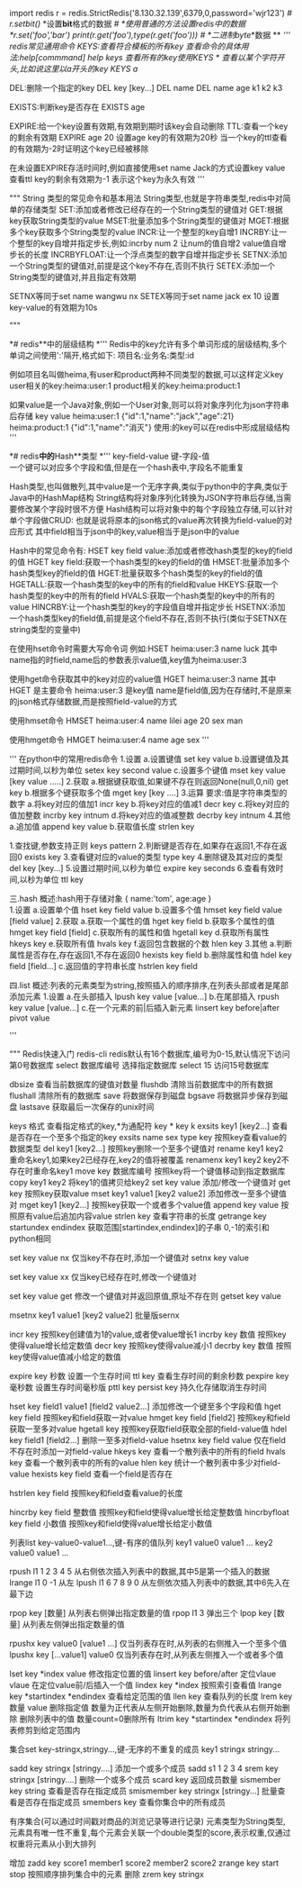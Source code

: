 import redis
r = redis.StrictRedis('8.130.32.139',6379,0,password='wjr123')
*# r.setbit()* *设置**bit**格式的数据
**#* *使用普通的方法设置**redis**中的数据
*r.set('foo','bar')
print(r.get('foo'),type(r.get('foo'))) *#* *二进制**byte**数据
**
*'''
redis常见通用命令
KEYS:查看符合模板的所有key
查看命令的具体用法:help[commmand]
help keys
查看所有的key使用KEYS *
查看以某个字符开头,比如说这里以a开头的key
KEYS a*

DEL:删除一个指定的key
DEL key [key...]
DEL name
DEL name age k1 k2 k3

EXISTS:判断key是否存在
EXISTS age

EXPIRE:给一个key设置有效期,有效期到期时该key会自动删除
TTL:查看一个key的剩余有效期
EXPIRE age 20   设置age key的有效期为20秒
当一个key的ttl查看的有效期为-2时证明这个key已经被移除

在未设置EXPIRE存活时间时,例如直接使用set name Jack的方式设置key value
查看ttl key的剩余有效期为-1  表示这个key为永久有效
'''

"""
String 类型的常见命令和基本用法
String类型,也就是字符串类型,redis中对简单的存储类型
SET:添加或者修改已经存在的一个String类型的键值对
GET:根据key获取String类型的value
MSET:批量添加多个String类型的键值对
MGET:根据多个key获取多个String类型的value
INCR:让一个整型的key自增1
INCRBY:让一个整型的key自增并指定步长,例如:incrby num 2 让num的值自增2 value值自增步长的长度 
INCRBYFLOAT:让一个浮点类型的数字自增并指定步长
SETNX:添加一个String类型的键值对,前提是这个key不存在,否则不执行
SETEX:添加一个String类型的键值对,并且指定有效期

SETNX等同于set name wangwu nx
SETEX等同于set name jack ex 10 设置key-value的有效期为10s

"""

*# redis**中的层级结构
*'''
Redis中的key允许有多个单词形成的层级结构,多个单词之间使用':'隔开,格式如下:
项目名:业务名:类型:id

例如项目名叫做heima,有user和product两种不同类型的数据,可以这样定义key
user相关的key:heima:user:1
product相关的key:heima:product:1

如果value是一个Java对象,例如一个User对象,则可以将对象序列化为json字符串后存储
key             value
heima:user:1    {"id":1,"name":"jack","age":21}
heima:product:1 {"id":1,"name":"消灭"}
使用:的key可以在redis中形成层级结构
'''

*# redis**中的**Hash**类型
*'''
key-field-value 键-字段-值  
一个键可以对应多个字段和值,但是在一个hash表中,字段名不能重复

Hash类型,也叫做散列,其中value是一个无序字典,类似于python中的字典,类似于Java中的HashMap结构
String结构将对象序列化转换为JSON字符串后存储,当需要修改某个字段时很不方便
Hash结构可以将对象中的每个字段独立存储,可以针对单个字段做CRUD:
也就是说将原本的json格式的value再次转换为field-value的对应形式
其中field相当于json中的key,value相当于是json中的value

Hash中的常见命令有:
HSET key field value:添加或者修改hash类型的key的field的值
HGET key field:获取一个hash类型的key的field的值
HMSET:批量添加多个hash类型key的field的值
HGET:批量获取多个hash类型的key的field的值
HGETALL:获取一个hash类型的key中的所有的field和value
HKEYS:获取一个hash类型的key中的所有的field
HVALS:获取一个hash类型的key中的所有的value
HINCRBY:让一个hash类型的key的字段值自增并指定步长
HSETNX:添加一个hash类型key的field值,前提是这个field不存在,否则不执行(类似于SETNX在string类型的变量中)


在使用hset命令时需要大写命令词
例如:HSET heima:user:3 name luck
其中name指的时field,name后的参数表示value值,key值为heima:user:3

使用hget命令获取其中的key对应的value值
HGET heima:user:3 name
其中HGET 是主要命令  heima:user:3 是key值
name是field值,因为在存储时,不是原来的json格式存储数据,而是按照field-value的方式

使用hmset命令
HMSET heima:user:4 name lilei age 20 sex man

使用hmget命令
HMGET heima:user:4 name age sex
'''

'''
在python中的常用redis命令
1.设置
    a.设置键值
    set key value
    b.设置键值及其过期时间,以秒为单位
    setex key second value
    c.设置多个键值
    mset key value [key value .....]
2.获取
    a.根据键获取值,如果键不存在则返回None(null,0,nil)
    get key
    b.根据多个键获取多个值
    mget key [key ....]
3.运算
    要求:值是字符串类型的数字
    a.将key对应的值加1
    incr key
    b.将key对应的值减1
    decr key 
    c.将key对应的值加整数
    incrby key intnum
    d.将key对应的值减整数
    decrby key intnum
4.其他
    a.追加值
    append key value
    b.获取值长度
    strlen key 
    
1.查找键,参数支持正则
    keys pattern
2.判断键是否存在,如果存在返回1,不存在返回0
    exists key
3.查看键对应的value的类型
    type key
4.删除键及其对应的类型
    del key [key...]
5.设置过期时间,以秒为单位
    expire key seconds
6.查看有效时间,以秒为单位
    ttl key

三.hash
概述:hash用于存储对象
{
    name:'tom',
    age:age
}  
1.设置
    a.设置单个值
    hset key field value
    b.设置多个值
    hmset key field value [field value] 
2.获取
    a.获取一个属性的值
    hget key field
    b.获取多个属性的值
    hmget key field [field]
    c.获取所有的属性和值
    hgetall key
    d.获取所有属性
    hkeys key
    e.获取所有值
    hvals key
    f.返回包含数据的个数
    hlen key
3.其他
    a.判断属性是否存在,存在返回1,不存在返回0
    hexists key field
    b.删除属性和值
    hdel key field [field...]
    c.返回值的字符串长度
    hstrlen key field    
   
四.list
概述:列表的元素类型为string,按照插入的顺序排序,在列表头部或者是尾部添加元素
1.设置
    a.在头部插入
    lpush key value [value...] 
    b.在尾部插入
    rpush key value [value...]
    c.在一个元素的前|后插入新元素
    linsert key before|after pivot value
    
'''

"""
Redis快速入门
redis-cli
redis默认有16个数据库,编号为0-15,默认情况下访问第0号数据库
select 数据库编号    选择指定数据库
select 15 访问15号数据库

dbsize     查看当前数据库的键值对数量
flushdb     清除当前数据库中的所有数据
flushall    清除所有的数据库
save    将数据保存到磁盘
bgsave  将数据异步保存到磁盘
lastsave    获取最后一次保存的unix时间

keys 格式     查看指定格式的key,*为通配符    key *   key k
exsits key1 [key2...] 查看是否存在一个至多个指定的key     exsits name sex
type key    按照key查看value的数据类型
del key1 [key2...]  按照key删除一个至多个键值对
rename key1 key2 重命名key1,如果key2已经存在,key2的值将被覆盖
renamenx key1 key2  key2不存在时重命名key1
move key 数据库编号   按照key将一个键值移动到指定数据库
copy key1 key2  将key1的值拷贝给key2
set key value   添加/修改一个键值对
get key     按照key获取value
mset key1 value1 [key2 value2]  添加修改一至多个键值对
mget key1 [key2...]     按照key获取一个或者多个value值
append key value    按照原有value后追加内容value
strlen  key     查看字符串的长度
getrange key startundex endindex    获取范围[startindex,endindex]的子串 0,-1的索引和python相同

set key value nx    仅当key不存在时,添加一个键值对
setnx key value

set key value xx 仅当key已经存在时,修改一个键值对

set key value get   修改一个键值对并返回原值,原址不存在则
getset key value    

msetnx key1 value1 [key2 value2]    批量版sernx

incr key 按照key创建值为1的value,或者使value增长1
incrby key 数值   按照key使得value增长给定数值
decr key    按照key使得value减小1
decrby key 数值   按照key使得value值减小给定的数值

expire key 秒数   设置一个生存时间
ttl key     查看生存时间的剩余秒数
pexpire key 毫秒数     设置生存时间毫秒版
pttl key
persist key     持久化存储取消生存时间

hset key field1 value1 [field2 value2...]   添加修改一个键至多个字段和值
hget key field      按照key和field获取一对value
hmget key field [field2]    按照key和field获取一至多对value
hgetall key 按照key获取field获取全部的field-value值
hdel key field1 [field2...]     删除一至多对field-value
hsetnx key field value 仅在field不存在时添加一对field-value
hkeys key   查看一个散列表中的所有的field
hvals key   查看一个散列表中的所有的value
hlen key    统计一个散列表中多少对field-value
hexists key field   查看一个field是否存在

hstrlen key field   按照key和field查看value的长度

hincrby key field 整数值   按照key和field使得value增长给定整数值
hincrbyfloat key field 小数值      按照key和field使得value增长给定小数值

列表list
key-value0-value1...,键-有序的值队列
key1 value0 value1 ...
key2 value0 value1 ...

rpush l1 1 2 3 4 5 从右侧依次插入列表中的数据,其中5是第一个插入的数据
lrange l1 0 -1   从左
lpush l1 6 7 8 9 0 从左侧依次插入列表中的数据,其中6先入在最下边

rpop key [数量] 从列表右侧弹出指定数量的值   rpop l1 3 弹出三个
lpop key [数量] 从列表左侧弹出指定数量的值

rpushx key value0 [value1 ...] 仅当列表存在时,从列表的右侧推入一个至多个值
lpushx key [...value1] value0   仅当列表存在时,从列表左侧推入一个或者多个值

lset key *index value   修改指定位置的值
linsert key before/after 定位vlaue vlaue  在定位value前/后插入一个值
lindex key *index       按照索引查看值
lrange key *startindex *endindex    查看给定范围的值
llen key 查看队列的长度
lrem key 数量 value   删除指定值   数量为正代表从左侧开始删除,数量为负代表从右侧开始删除     删除列表中的值     数量count=0删除所有
ltrim key *startindex *endindex 将列表修剪到给定范围内

集合set
key-stringx,stringy...,键-无序的不重复的成员
key1 stringx stringy...

sadd key stringx [stringy....]   添加一个或多个成员   sadd s1 1 2 3 4
srem key stringx [stringy....]   删除一个或多个成员
scard key       返回成员数量
sismember key string        查看是否存在指定成员
smismember key stringx [stringy...]     批量查看是否存在指定成员
smembers key    查看你集合中的所有成员



有序集合(可以通过时间戳对商品的浏览记录等进行记录)
元素类型为String类型,元素具有唯一性不重复,每个元素会关联一个double类型的score,表示权重,仅通过权重将元素从小到大排列

增加 zadd key score1 member1 score2 member2 score2
zrange key start stop	按照顺序排列集合中的元素
删除 zrem key stringx	